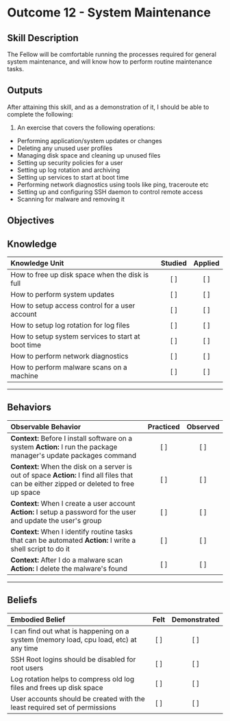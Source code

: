 # Outcome 12 - System Maintenance

Skill Description
-----------------
The Fellow will be comfortable running the processes required for general system maintenance, and will know how to perform routine maintenance tasks.


Outputs
-------
After attaining this skill, and as a demonstration of it, I should be able to complete the following:

1. An exercise that covers the following operations:
  - Performing application/system updates or changes
  - Deleting any unused user profiles
  - Managing disk space and cleaning up unused files
  - Setting up security policies for a user
  - Setting up log rotation and archiving
  - Setting up services to start at boot time
  - Performing network diagnostics using tools like ping, traceroute etc
  - Setting up and configuring SSH daemon to control remote access
  - Scanning for malware and removing it



**Objectives**
--------------


## **Knowledge**

| Knowledge Unit   |      Studied      | Applied |
|:-----------------|:-----------------:|:---------:|
| How to free up disk space when the disk is full | [ ] | [ ] |
| How to perform system updates | [ ] | [ ] |
| How to setup access control for a user account | [ ] | [ ] |
| How to setup log rotation for log files | [ ] | [ ] |
| How to setup system services to start at boot time | [ ] | [ ] |
| How to perform network diagnostics | [ ] | [ ] |
| How to perform malware scans on a machine | [ ] | [ ] |


----------------


## **Behaviors**

| Observable Behavior   |      Practiced      | Observed |
|:----------------------|:------------------:|:--------:|
| **Context:** Before I install software on a system **Action:** I run the package manager's update packages command | [ ] | [ ]  |
| **Context:** When the disk on a server is out of space **Action:** I find all files that can be either zipped or deleted to free up space | [ ] | [ ]  |
| **Context:** When I create a user account **Action:** I setup a password for the user and update the user's group | [ ] | [ ] | 
| **Context:** When I identify routine tasks that can be automated **Action:** I write a shell script to do it | [ ] | [ ] | 
| **Context:** After I do a malware scan **Action:** I delete the malware's found | [ ] | [ ] | 


--------------


## **Beliefs**

| Embodied Belief   |      Felt      | Demonstrated |
|:------------------|:--------------:|:------------:|
| I can find out what is happening on a system (memory load, cpu load, etc) at any time | [ ] | [ ] |
| SSH Root logins should be disabled for root users | [ ] | [ ] |
| Log rotation helps to compress old log files and frees up disk space | [ ] | [ ] |
| User accounts should be created with the least required set of permissions | [ ] | [ ] |
